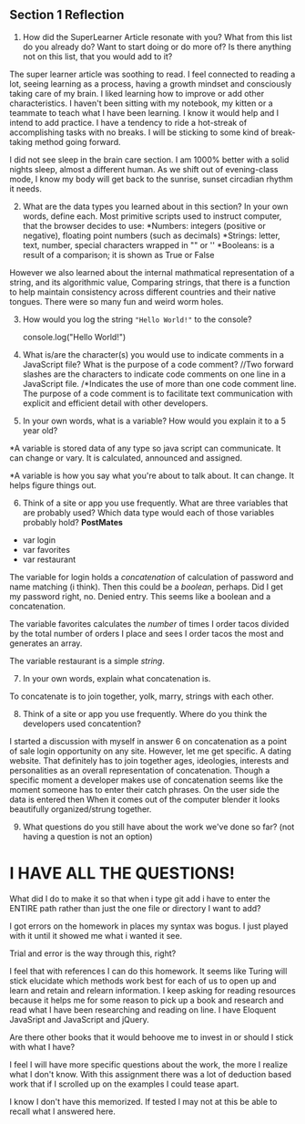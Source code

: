 ## Section 1 Reflection

1. How did the SuperLearner Article resonate with you? What from this list do you already do? Want to start doing or do more of? Is there anything not on this list, that you would add to it?

  The super learner article was soothing to read.  I feel connected to reading a lot, seeing learning as a process, having a growth mindset and consciously taking care of my brain.  I liked learning how to improve or add other characteristics. I haven't been sitting with my notebook, my kitten or a teammate to teach what I have been learning.  I know it would help and I intend to add practice.  I have a tendency to ride a hot-streak of accomplishing tasks with no breaks.  I will be sticking to some kind of break-taking method going forward.

  I did not see sleep in the brain care section.  I am 1000% better with a solid nights sleep, almost a different human.  As we shift out of evening-class mode, I know my body will get back to the sunrise, sunset circadian rhythm it needs.

2. What are the data types you learned about in this section? In your own words, define each.
  Most primitive scripts used to instruct computer, that the browser decides to use:
  *Numbers: integers (positive or negative), floating point numbers (such as decimals)
  *Strings: letter, text, number, special characters wrapped in "" or ''
  *Booleans: is a result of a comparison; it is shown as True or False

  However we also learned about the internal mathmatical representation of a string, and its algorithmic value, Comparing strings, that there is a function to help maintain consistency across different countries and their native tongues.  There were so many fun and weird worm holes.

3. How would you log the string `"Hello World!"` to the console?

    console.log("Hello World!")

4. What is/are the character(s) you would use to indicate comments in a JavaScript file? What is the purpose of a code comment?
  //Two forward slashes are the characters to indicate code comments on one line in a JavaScript file.
  /*Indicates the use of more than one code comment line.  The purpose of a code comment is to facilitate text communication with explicit and efficient detail with other developers.

5. In your own words, what is a variable? How would you explain it to a 5 year old?

  *A variable is stored data of any type so java script can communicate.  It can change or vary.  It is calculated, announced and assigned.

  *A variable is how you say what you're about to talk about. It can change. It helps figure things out.

6. Think of a site or app you use frequently. What are three variables that are probably used? Which data type would each of those variables probably hold?
  **PostMates**

  * var login
  * var favorites
  * var restaurant

  The variable for login holds a *concatenation* of calculation of password and name matching (i think). Then this could be a *boolean*, perhaps.  Did I get my password right, no. Denied entry.  This seems like a boolean and a concatenation.

  The variable favorites calculates the *number* of times I order tacos divided by the total number of orders I place and sees I order tacos the most and generates an array.

  The variable restaurant is a simple *string*.

7. In your own words, explain what concatenation is.

  To concatenate is to join together, yolk, marry, strings with each other.

8. Think of a site or app you use frequently. Where do you think the developers used concatention?

  I started a discussion with myself in answer 6 on concatenation as a point of sale login opportunity on any site. However, let me get specific.  A dating website. That definitely has to join together ages, ideologies, interests and personalities as an overall representation of concatenation.  Though a specific moment a developer makes use of concatenation seems like the moment someone has to enter their catch phrases.  On the user side the data is entered then When it comes out of the computer blender it looks beautifully organized/strung together.

9. What questions do you still have about the work we've done so far? (not having a question is not an option)

I HAVE ALL THE QUESTIONS!
=========================

What did I do to make it so that when i type git add i have to enter the ENTIRE path rather than just the one file or directory I want to add?

I got errors on the homework in places my syntax was bogus.  I just played with it until it showed me what i wanted it see.

Trial and error is the way through this, right?

I feel that with references I can do this homework.  It seems like Turing will stick elucidate which methods work best for each of us to open up and learn and retain and relearn information.  I keep asking for reading resources because it helps me for some reason to pick up a book and research and read what I have been researching and reading on line.  I have Eloquent JavaSript and JavaScript and jQuery.  

Are there other books that it would behoove me to invest in or should I stick with what I have?

I feel I will have more specific questions about the work, the more I realize what I don't know.  With this assignment there was a lot of deduction based work that if I scrolled up on the examples I could tease apart.  

 I know I don't have this memorized.  If tested I may not at this be able to recall what I answered here.
